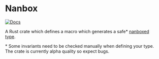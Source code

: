 # Nanbox
[![Docs](https://docs.rs/nanbox/badge.svg)](https://docs.rs/nanbox)

A Rust crate which defines a macro which generates a safe* [nanboxed type][].

\* Some invariants need to be checked manually when defining your type. The crate is currently alpha quality so expect bugs.

[nanboxed type]:https://wingolog.org/archives/2011/05/18/value-representation-in-javascript-implementations
